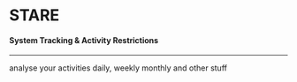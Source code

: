 

<h1>STARE</h1><h4>System Tracking &amp; Activity Restrictions <i class="far fa-smile"></i></i></h4>
<hr>
analyse your activities daily, weekly monthly and other stuff
